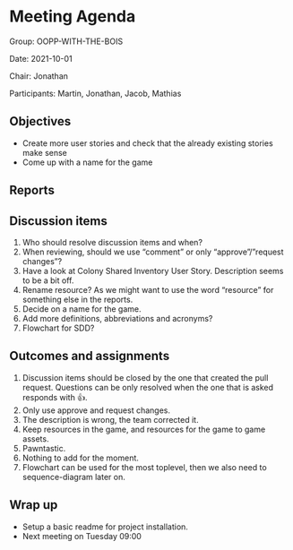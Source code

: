 # Meeting Agenda
Group: OOPP-WITH-THE-BOIS

Date: 2021-10-01

Chair: Jonathan

Participants: Martin, Jonathan, Jacob, Mathias

## Objectives 
* Create more user stories and check that the already existing stories make sense
* Come up with a name for the game

## Reports 


## Discussion items 
1. Who should resolve discussion items and when?
1. When reviewing, should we use “comment” or only “approve”/”request changes”?
1. Have a look at Colony Shared Inventory User Story. Description seems to be a bit off.
1. Rename resource? As we might want to use the word “resource” for something else in the reports.
1. Decide on a name for the game.
1. Add more definitions, abbreviations and acronyms?
1. Flowchart for SDD?
 
## Outcomes and assignments 
1. Discussion items should be closed by the one that created the pull request. Questions can be only resolved when the one that is asked responds with :+1:. 
1. Only use approve and request changes.
1. The description is wrong, the team corrected it.
1. Keep resources in the game, and resources for the game to game assets.
1. Pawntastic.
1. Nothing to add for the moment.
1. Flowchart can be used for the most toplevel, then we also need to sequence-diagram later on.

## Wrap up
* Setup a basic readme for project installation.
* Next meeting on Tuesday 09:00
